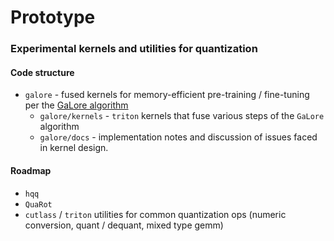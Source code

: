# Prototype

### Experimental kernels and utilities for quantization

#### Code structure

- `galore` - fused kernels for memory-efficient pre-training / fine-tuning per the [GaLore algorithm](https://arxiv.org/abs/2403.03507)
  - `galore/kernels` - `triton` kernels that fuse various steps of the `GaLore` algorithm
  - `galore/docs` - implementation notes and discussion of issues faced in kernel design.

#### Roadmap

- `hqq`
- `QuaRot`
- `cutlass` / `triton` utilities for common quantization ops (numeric conversion, quant / dequant, mixed type gemm)
